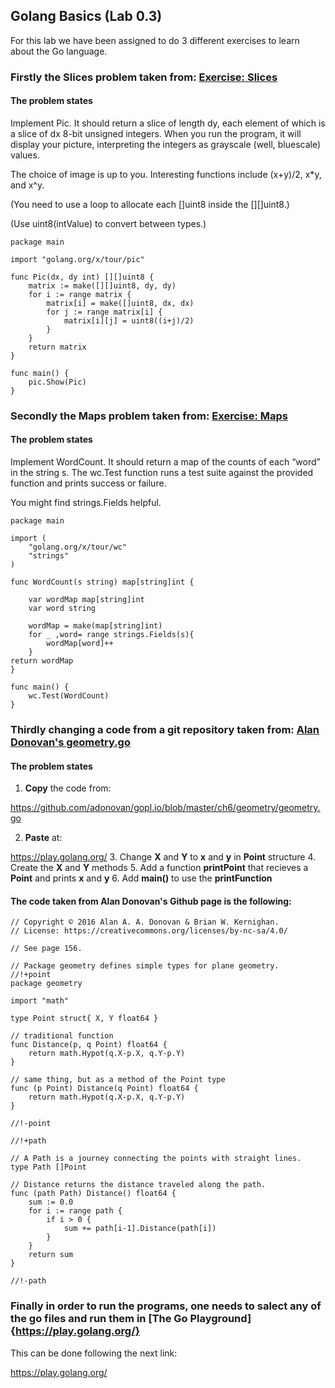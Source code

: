## Golang Basics (Lab 0.3)

For this lab we have been assigned to do 3 different exercises to learn about the Go language. 

### Firstly the Slices problem taken from: [Exercise: Slices](https://tour.golang.org/moretypes/18) 

#### The problem states

Implement Pic. It should return a slice of length dy, each element of which is a slice of dx 8-bit unsigned integers. When you run the program, it will display your picture, interpreting the integers as grayscale (well, bluescale) values.

The choice of image is up to you. Interesting functions include (x+y)/2, x*y, and x^y.

(You need to use a loop to allocate each []uint8 inside the [][]uint8.)

(Use uint8(intValue) to convert between types.) 

```
package main

import "golang.org/x/tour/pic"

func Pic(dx, dy int) [][]uint8 {
	matrix := make([][]uint8, dy, dy)
	for i := range matrix {
		matrix[i] = make([]uint8, dx, dx)
		for j := range matrix[i] {
			matrix[i][j] = uint8((i+j)/2)
		}
	}
	return matrix
}

func main() {
	pic.Show(Pic)
}
```

### Secondly the Maps problem taken from: [Exercise: Maps](https://tour.golang.org/moretypes/23) 

#### The problem states

Implement WordCount. It should return a map of the counts of each “word” in the string s. The wc.Test function runs a test suite against the provided function and prints success or failure.

You might find strings.Fields helpful. 

```
package main

import (
    "golang.org/x/tour/wc"
    "strings"
)

func WordCount(s string) map[string]int {

	var wordMap map[string]int
	var word string
	
    wordMap = make(map[string]int)
    for _ ,word= range strings.Fields(s){
        wordMap[word]++
    }
return wordMap
}

func main() {
    wc.Test(WordCount)
}
```

### Thirdly changing a code from a git repository taken from: [Alan Donovan's geometry.go](https://github.com/adonovan/gopl.io/blob/master/ch6/geometry/geometry.go)

#### The problem states

1. **Copy** the code from:

https://github.com/adonovan/gopl.io/blob/master/ch6/geometry/geometry.go

2. **Paste** at:

https://play.golang.org/
3. Change **X** and **Y** to **x** and **y** in **Point** structure
4. Create the **X** and **Y** methods
5. Add a function **printPoint** that recieves a **Point** and prints **x** and **y**
6. Add **main()** to use the **printFunction**

#### The code taken from Alan Donovan's Github page is the following:
```
// Copyright © 2016 Alan A. A. Donovan & Brian W. Kernighan.
// License: https://creativecommons.org/licenses/by-nc-sa/4.0/

// See page 156.

// Package geometry defines simple types for plane geometry.
//!+point
package geometry

import "math"

type Point struct{ X, Y float64 }

// traditional function
func Distance(p, q Point) float64 {
	return math.Hypot(q.X-p.X, q.Y-p.Y)
}

// same thing, but as a method of the Point type
func (p Point) Distance(q Point) float64 {
	return math.Hypot(q.X-p.X, q.Y-p.Y)
}

//!-point

//!+path

// A Path is a journey connecting the points with straight lines.
type Path []Point

// Distance returns the distance traveled along the path.
func (path Path) Distance() float64 {
	sum := 0.0
	for i := range path {
		if i > 0 {
			sum += path[i-1].Distance(path[i])
		}
	}
	return sum
}

//!-path
```

### Finally in order to run the programs, one needs to salect any of the go files and run them in [The Go Playground]{https://play.golang.org/}

This can be done following the next link:

https://play.golang.org/


 
